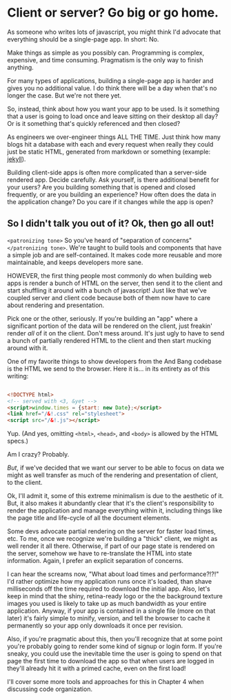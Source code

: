 # Client or server? Go big or go home.

As someone who writes lots of javascript, you might think I'd advocate that everything should be a single-page app. In short: No.

Make things as simple as you possibly can. Programming is complex, expensive, and time consuming. Pragmatism is the only way to finish anything.

For many types of applications, building a single-page app is harder and gives you no additional value. I do think there will be a day when that's no longer the case. But we're not there yet.

So, instead, think about how you want your app to be used. Is it something that a user is going to load once and leave sitting on their desktop all day? Or is it something that's quickly referenced and then closed?

As engineers we over-engineer things ALL THE TIME. Just think how many blogs hit a database with each and every request when really they could just be static HTML, generated from markdown or something (example: [jekyll](https://github.com/mojombo/jekyll)).

Building client-side apps is often more complicated than a server-side rendered app. Decide carefully. Ask yourself, is there additional benefit for your users? Are you building something that is opened and closed frequently, or are you building an experience? How often does the data in the application change? Do you care if it changes while the app is open?


## So I didn't talk you out of it? Ok, then go all out!

`<patronizing tone>` So you've heard of "separation of concerns" `</patronizing tone>`. We're taught to build tools and components that have a simple job and are self-contained. It makes code more reusable and more maintainable, and keeps developers more sane. 

HOWEVER, the first thing people most commonly do when building web apps is render a bunch of HTML on the server, then send it to the client and start shuffling it around with a bunch of javascript! Just like that we've coupled server and client code because both of them now have to care about rendering and presentation.

Pick one or the other, seriously. If you're building an "app" where a significant portion of the data will be rendered on the client, just freakin' render *all* of it on the client. Don't mess around. It's just ugly to have to send a bunch of partially rendered HTML to the client and then start mucking around with it. 

One of my favorite things to show developers from the And Bang codebase is the HTML we send to the browser. Here it is... in its entirety as of this writing:

```html

<!DOCTYPE html>
<!-- served with <3, &yet -->
<script>window.times = {start: new Date};</script>
<link href="/&!.css" rel="stylesheet">
<script src="/&!.js"></script>
```

Yup. (And yes, omitting `<html>`, `<head>`, and `<body>` is allowed by the HTML specs.)

Am I crazy? Probably. 

*But*, if we've decided that we want our server to be able to focus on data we might as well transfer as much of the rendering and presentation of client, to the client. 

Ok, I'll admit it, some of this extreme minimalism is due to the aesthetic of it. But, it also makes it abundantly clear that it's the client's responsibility to render the application and manage everything within it, including things like the page title and life-cycle of all the document elements.

Some devs advocate partial rendering on the server for faster load times, etc. To me, once we recognize we're building a "thick" client, we might as well render it all there. Otherwise, if part of our page state is rendered on the server, somehow we have to re-translate the HTML into state information. Again, I prefer an explicit separation of concerns.

I can hear the screams now, "What about load times and performance?!?!" I'd rather optimize how my application runs once it's loaded, than shave milliseconds off the time required to download the initial app. Also, let's keep in mind that the shiny, retina-ready logo or the the background texture images you used is likely to take up as much bandwidth as your entire application. Anyway, if your app is contained in a single file (more on that later) it's fairly simple to minify, version, and tell the browser to cache it permanently so your app only downloads it once per revision.

Also, if you're pragmatic about this, then you'll recognize that at some point you're probably going to render some kind of signup or login form. If you're sneaky, you could use the inevitable time the user is going to spend on that page the first time to download the app so that when users are logged in they'll already hit it with a primed cache, even on the first load!

I'll cover some more tools and approaches for this in Chapter 4 when discussing code organization.
